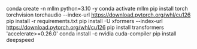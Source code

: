 conda create -n mllm python=3.10 -y
conda activate mllm
pip install torch torchvision torchaudio --index-url https://download.pytorch.org/whl/cu126
pip install -r requirements.txt
pip install -U xformers --index-url https://download.pytorch.org/whl/cu126
pip install transformers 'accelerate>=0.26.0'
conda install -c nvidia cuda-compiler
pip install deepspeed
